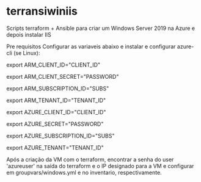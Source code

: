 # terransiwiniis
Scripts terraform + Ansible para criar um Windows Server 2019 na Azure e depois instalar IIS

Pre requisitos
Configurar as variaveis abaixo e instalar e configurar azure-cli (se Linux):

 export ARM_CLIENT_ID="CLIENT_ID"

 export ARM_CLIENT_SECRET="PASSWORD"

 export ARM_SUBSCRIPTION_ID="SUBS"

 export ARM_TENANT_ID="TENANT_ID"

 export AZURE_CLIENT_ID="CLIENT_ID"
 
 export AZURE_SECRET="PASSWORD"
 
 export AZURE_SUBSCRIPTION_ID="SUBS"
 
 export AZURE_TENANT="TENANT_ID"


Após a criação da VM com o terraform, encontrar a senha do user 'azureuser' na saída do terraform e o IP designado para a VM e configurar em groupvars/windows.yml e no inventario, respectivamente.
